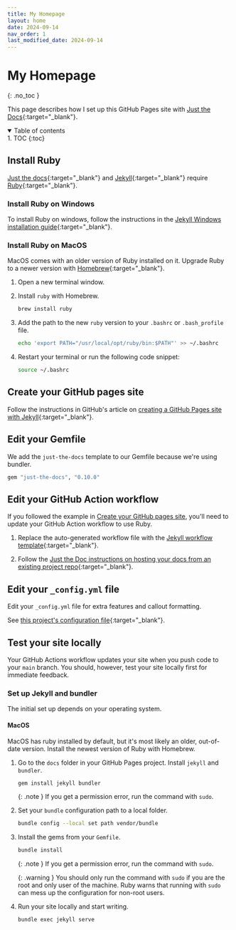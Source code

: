 ```yaml
---
title: My Homepage
layout: home
date: 2024-09-14
nav_order: 1
last_modified_date: 2024-09-14
---
```


# My Homepage
{: .no_toc }

This page describes how I set up this GitHub Pages site with [Just the Docs]{:target="_blank"}.

<details open markdown="block">
  <summary>
    Table of contents
  </summary>
1. TOC
{:toc}
</details>

## Install Ruby

[Just the docs]{:target="_blank"} and [Jekyll]{:target="_blank"} require [Ruby]{:target="_blank"}.

### Install Ruby on Windows

To install Ruby on windows, follow the instructions in the [Jekyll Windows installation guide]{:target="_blank"}.

### Install Ruby on MacOS

MacOS comes with an older version of Ruby installed on it. Upgrade Ruby to a newer version with [Homebrew]{:target="_blank"}.

1. Open a new terminal window.

1. Install `ruby` with Homebrew.

    ```bash
    brew install ruby
    ```

1. Add the path to the new `ruby` version to your `.bashrc` or `.bash_profile` file.

    ```bash
    echo 'export PATH="/usr/local/opt/ruby/bin:$PATH"' >> ~/.bashrc
    ```

1. Restart your terminal or run the following code snippet:

    ```bash
    source ~/.bashrc
    ```

## Create your GitHub pages site

Follow the instructions in GitHub's article on [creating a GitHub Pages site with Jekyll]{:target="_blank"}.

## Edit your Gemfile

We add the `just-the-docs` template to our Gemfile because we're using bundler.

```ruby
gem "just-the-docs", "0.10.0"
```

## Edit your GitHub Action workflow

If you followed the example in [Create your GitHub pages site](#create-your-github-pages-site), you'll need to update your
GitHub Action workflow to use Ruby.

1. Replace the auto-generated workflow file with the [Jekyll workflow template]{:target="_blank"}.

1. Follow the [Just the Doc instructions on hosting your docs from an existing project repo]{:target="_blank"}.

## Edit your `_config.yml` file

Edit your `_config.yml` file for extra features and callout formatting.

See [this project's configuration file]{:target="_blank"}.

## Test your site locally

Your GitHub Actions workflow updates your site when you push code to your `main` branch.
You should, however, test your site locally first for immediate feedback.

### Set up Jekyll and bundler

The initial set up depends on your operating system.

#### MacOS

MacOS has ruby installed by default, but it's most likely an older, out-of-date version. Install the newest version of
Ruby with Homebrew.


1. Go to the `docs` folder in your GitHub Pages project. Install `jekyll` and `bundler`.

    ```bash
    gem install jekyll bundler
    ```

    {: .note }
    If you get a permission error, run the command with `sudo`.

1. Set your `bundle` configuration path to a local folder.

    ```bash
    bundle config --local set path vendor/bundle
    ```

1. Install the gems from your `Gemfile`.

    ```bash
    bundle install
    ```

    {: .note }
    If you get a permission error, run the command with `sudo`.

    {: .warning }
    You should only run the command with `sudo` if you are the root and only user of the machine. Ruby warns that running
    with `sudo` can mess up the configuration for non-root users.

1. Run your site locally and start writing.

    ```bash
    bundle exec jekyll serve
    ```

[Just the docs]: https://just-the-docs.com/
[Jekyll]: https://jekyllrb.com/
[Ruby]: https://www.ruby-lang.org/en/
[Jekyll Windows installation guide]: https://jekyllrb.com/docs/installation/windows/
[Homebrew]: https://brew.sh/
[creating a GitHub Pages site with Jekyll]: https://docs.github.com/en/pages/setting-up-a-github-pages-site-with-jekyll/creating-a-github-pages-site-with-jekyll
[Jekyll workflow template]: https://github.com/just-the-docs/just-the-docs-template/blob/main/.github/workflows/pages.yml
[Just the Doc instructions on hosting your docs from an existing project repo]: https://github.com/just-the-docs/just-the-docs-template/blob/main/README.md#hosting-your-docs-from-an-existing-project-repo
[this project's configuration file]: https://github.com/greg-martinez44/greg-martinez44.github.io/blob/main/docs/_config.yml